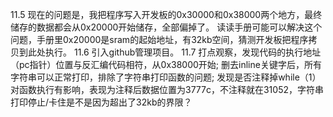 11.5
现在的问题是，我把程序写入开发板的0x30000和0x38000两个地方，最终储存的数据都会从0x20000开始储存，全部偏掉了。
读读手册可能可以解决这个问题，手册里0x20000是sram的起始地址，有32kb空间，猜测开发板把程序拷贝到此处执行。
11.6
引入github管理项目。
11.7
打点观察，发现代码的执行地址（pc指针）位置与反汇编代码相符，从0x38000开始;
删去inline关键字后，所有字符串可以正常打印，排除了字符串打印函数的问题;
发现是否注释掉while（1）对函数执行有影响，表现为注释后数据位置为3777c，不注释就在31052，字符串打印停止/卡住是不是因为超出了32kb的界限？
